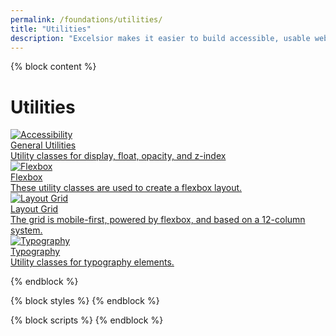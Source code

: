 ```yaml
---
permalink: /foundations/utilities/
title: "Utilities"
description: "Excelsior makes it easier to build accessible, usable websites for New York State."
---
```


{% block content %}

<h1>Utilities</h1>

<section class="nys-grid-row nys-grid-gap">
  <div class="nys-tablet:nys-grid-col-4 nys-display-flex">
    <a class="card nys-flex-fill" href="{{ site.url | url }}/foundations/utilities/utilities">
      <div class="card__inner">
        <div class="card__media">
          <img src="{{ site.url | url }}/assets/img/components/placeholder.svg" alt="Accessibility"></div>
        <div class="card__title">General Utilities</div>
        <div class="card__desc">Utility classes for display, float, opacity, and z-index</div>
      </div>
    </a>
  </div>
  <div class="nys-tablet:nys-grid-col-4 nys-display-flex">
    <a class="card nys-flex-fill" href="{{ site.url | url}}/foundations/utilities/flex">
      <div class="card__inner">
        <div class="card__media">
          <img src="{{ site.url | url }}/assets/img/components/placeholder.svg" alt="Flexbox"></div>
        <div class="card__title">Flexbox</div>
        <div class="card__desc">These utility classes are used to create a flexbox layout.</div>
      </div>
    </a>
  </div>
  <div class="nys-tablet:nys-grid-col-4 nys-display-flex">
    <a class="card nys-flex-fill" href="{{ site.url | url}}/foundations/utilities/grid">
      <div class="card__inner">
        <div class="card__media">
          <img src="{{ site.url | url }}/assets/img/components/placeholder.svg" alt="Layout Grid"></div>
        <div class="card__title">Layout Grid</div>
        <div class="card__desc">The grid is mobile-first, powered by flexbox, and based on a 12-column system.</div>
      </div>
    </a>
  </div>
  <div class="nys-tablet:nys-grid-col-4 nys-display-flex">
    <a class="card nys-flex-fill" href="{{ site.url | url}}/foundations/utilities/typography">
      <div class="card__inner">
        <div class="card__media">
          <img src="{{ site.url | url}}/assets/img/components/placeholder.svg" alt="Typography"></div>
        <div class="card__title">Typography</div>
        <div class="card__desc">Utility classes for typography elements.</div>
      </div>
    </a>
  </div>
</section>

{% endblock %}

{% block styles %}
{% endblock %}

{% block scripts %}
{% endblock %}